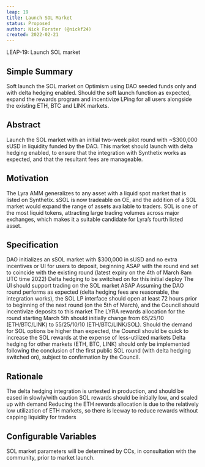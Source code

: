 ```yaml
---
leap: 19
title: Launch SOL Market
status: Proposed
author: Nick Forster (@nickf24)
created: 2022-02-21
---
```


LEAP-19: Launch SOL market

## Simple Summary

Soft launch the SOL market on Optimism using DAO seeded funds only and with delta hedging enabled. Should the soft launch function as expected, expand the rewards program and incentivize LPing for all users alongside the existing ETH, BTC and LINK markets. 

## Abstract
Launch the SOL market with an initial two-week pilot round with ~$300,000 sUSD in liquidity funded by the DAO. This market should launch with delta hedging enabled, to ensure that the integration with Synthetix works as expected, and that the resultant fees are manageable. 

## Motivation
The Lyra AMM generalizes to any asset with a liquid spot market that is listed on Synthetix. sSOL is now tradeable on OE, and the addition of a SOL market would expand the range of assets available to traders. SOL is one of the most liquid tokens, attracting large trading volumes across major exchanges, which makes it a suitable candidate for Lyra’s fourth listed asset. 

## Specification 

DAO initializes an sSOL market with $300,000 in sUSD and no extra incentives or UI for users to deposit, beginning ASAP with the round end set to coincide with the existing round (latest expiry on the 4th of March 8am UTC time 2022)
Delta hedging to be switched on for this initial deploy
The UI should support trading on the SOL market ASAP
Assuming the DAO round performs as expected (delta hedging fees are reasonable, the integration works), the SOL LP interface should open at least 72 hours prior to beginning of the next round (on the 5th of March), and the Council should incentivize deposits to this market
The LYRA rewards allocation for the round starting March 5th should initially change from 65/25/10 (ETH/BTC/LINK) to 55/25/10/10 (ETH/BTC/LINK/SOL). Should the demand for SOL options be higher than expected, the Council should be quick to increase the SOL rewards at the expense of less-utilized markets
Delta hedging for other markets (ETH, BTC, LINK) should only be implemented following the conclusion of the first public SOL round (with delta hedging switched on), subject to confirmation by the Council.

## Rationale
The delta hedging integration is untested in production, and should be eased in slowly/with caution 
SOL rewards should be initially low, and scaled up with demand
Reducing the ETH rewards allocation is due to the relatively low utilization of ETH markets, so there is leeway to reduce rewards without capping liquidity for traders 

## Configurable Variables
SOL market parameters will be determined by CCs, in consultation with the community, prior to market launch.



